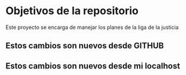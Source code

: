 # Objetivos de la repositorio

Este proyecto se encarga de manejar los planes de la liga de la justicia

## Estos cambios son nuevos desde GITHUB
## Estos cambios son nuevos desde mi localhost
